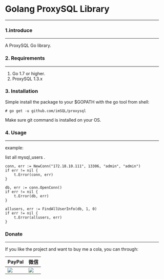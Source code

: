 
# Golang ProxySQL Library

-----

### 1.introduce

-----

A ProxySQL Go library.

### 2. Requirements

-----

1. Go 1.7 or higher.
1. ProxySQL 1.3.x

### 3. Installation

Simple install the package to your $GOPATH with the go tool from shell:

    # go get -u github.com/imSQL/proxysql

Make sure git command is installed on your OS.

### 4. Usage

-----

example:

list all mysql_users .

	conn, err := NewConn("172.18.10.111", 13306, "admin", "admin")
	if err != nil {
		t.Error(conn, err)
	}

	db, err := conn.OpenConn()
	if err != nil {
		t.Error(db, err)
	}

	allusers, err := FindAllUserInfo(db, 1, 0)
	if err != nil {
		t.Error(allusers, err)
	}


### Donate

-----

If you like the project and want to buy me a cola, you can through:

|PayPal|微信|
|------|---|
|[![](https://www.paypalobjects.com/webstatic/paypalme/images/pp_logo_small.png)](https://www.paypal.me/taylor840326)|![](https://github.com/taylor840326/blog/blob/master/imgs/wechat.png)|


